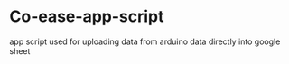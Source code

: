 # Co-ease-app-script

app script used for uploading data from arduino data directly into google sheet
